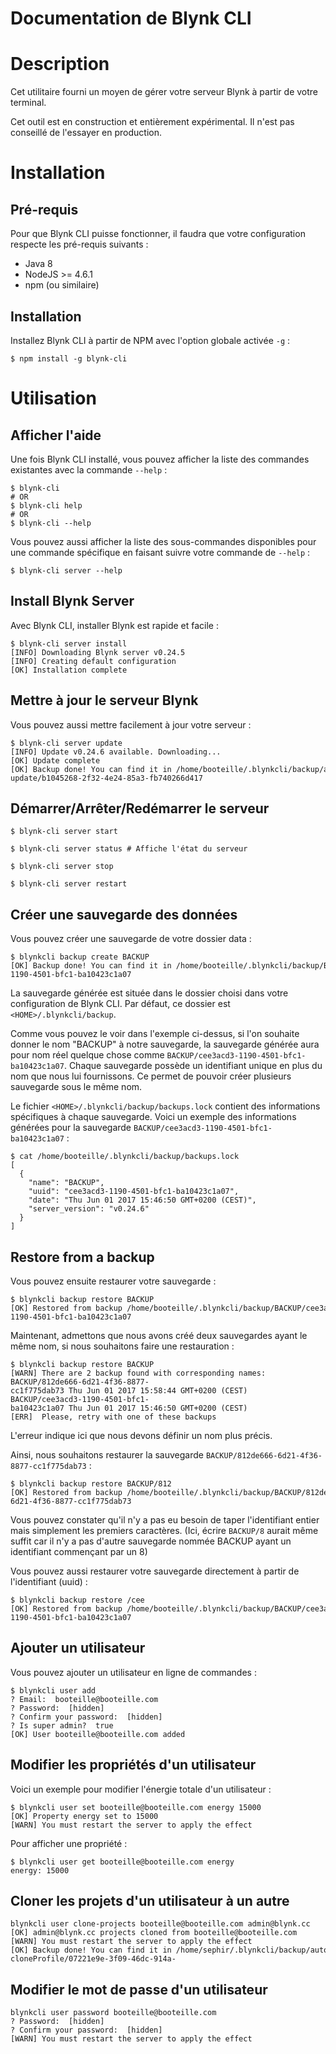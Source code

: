 Documentation de Blynk CLI
=======================

# Description
Cet utilitaire fourni un moyen de gérer votre serveur Blynk à partir de votre terminal.

Cet outil est en construction et entièrement expérimental. Il n'est pas conseillé de l'essayer en production.

# Installation
## Pré-requis
Pour que Blynk CLI puisse fonctionner, il faudra que votre configuration respecte les pré-requis suivants :

* Java 8
* NodeJS >= 4.6.1
* npm (ou similaire)

## Installation
Installez Blynk CLI à partir de NPM avec l'option globale activée `-g` :
```console
$ npm install -g blynk-cli
```

# Utilisation
## Afficher l'aide
Une fois Blynk CLI installé, vous pouvez afficher la liste des commandes existantes avec la commande `--help` :
```console
$ blynk-cli
# OR
$ blynk-cli help
# OR
$ blynk-cli --help
```

Vous pouvez aussi afficher la liste des sous-commandes disponibles pour une commande spécifique en faisant suivre votre commande de `--help` :
```console
$ blynk-cli server --help
```

## Install Blynk Server
Avec Blynk CLI, installer Blynk est rapide et facile :
```console
$ blynk-cli server install
[INFO] Downloading Blynk server v0.24.5
[INFO] Creating default configuration
[OK] Installation complete
```

## Mettre à jour le serveur Blynk
Vous pouvez aussi mettre facilement à jour votre serveur :
```console
$ blynk-cli server update
[INFO] Update v0.24.6 available. Downloading...
[OK] Update complete
[OK] Backup done! You can find it in /home/booteille/.blynkcli/backup/auto-update/b1045268-2f32-4e24-85a3-fb740266d417
```

## Démarrer/Arrêter/Redémarrer le serveur
```console
$ blynk-cli server start

$ blynk-cli server status # Affiche l'état du serveur

$ blynk-cli server stop

$ blynk-cli server restart
```

## Créer une sauvegarde des données
Vous pouvez créer une sauvegarde de votre dossier data :
```console
$ blynkcli backup create BACKUP
[OK] Backup done! You can find it in /home/booteille/.blynkcli/backup/BACKUP/cee3acd3-1190-4501-bfc1-ba10423c1a07
```

La sauvegarde générée est située dans le dossier choisi dans votre configuration de Blynk CLI.
Par défaut, ce dossier est `<HOME>/.blynkcli/backup`.

Comme vous pouvez le voir dans l'exemple ci-dessus, si l'on souhaite donner le nom "BACKUP" à notre sauvegarde, la sauvegarde générée aura pour nom réel quelque chose comme `BACKUP/cee3acd3-1190-4501-bfc1-ba10423c1a07`.
Chaque sauvegarde possède un identifiant unique en plus du nom que nous lui fournissons. Ce permet de pouvoir créer plusieurs sauvegarde sous le même nom.

Le fichier `<HOME>/.blynkcli/backup/backups.lock` contient des informations spécifiques à chaque sauvegarde.
Voici un exemple des informations générées pour la sauvegarde `BACKUP/cee3acd3-1190-4501-bfc1-ba10423c1a07` :
```console
$ cat /home/booteille/.blynkcli/backup/backups.lock
[
  {
    "name": "BACKUP",
    "uuid": "cee3acd3-1190-4501-bfc1-ba10423c1a07",
    "date": "Thu Jun 01 2017 15:46:50 GMT+0200 (CEST)",
    "server_version": "v0.24.6"
  }
]
```

## Restore from a backup
Vous pouvez ensuite restaurer votre sauvegarde :
```console
$ blynkcli backup restore BACKUP
[OK] Restored from backup /home/booteille/.blynkcli/backup/BACKUP/cee3acd3-1190-4501-bfc1-ba10423c1a07
```

Maintenant, admettons que nous avons créé deux sauvegardes ayant le même nom, si nous souhaitons faire une restauration :
```console
$ blynkcli backup restore BACKUP
[WARN] There are 2 backup found with corresponding names:
BACKUP/812de666-6d21-4f36-8877-cc1f775dab73 Thu Jun 01 2017 15:58:44 GMT+0200 (CEST)
BACKUP/cee3acd3-1190-4501-bfc1-ba10423c1a07 Thu Jun 01 2017 15:46:50 GMT+0200 (CEST)
[ERR]  Please, retry with one of these backups
```

L'erreur indique ici que nous devons définir un nom plus précis.

Ainsi, nous souhaitons restaurer la sauvegarde `BACKUP/812de666-6d21-4f36-8877-cc1f775dab73` :
```console
$ blynkcli backup restore BACKUP/812
[OK] Restored from backup /home/booteille/.blynkcli/backup/BACKUP/812de666-6d21-4f36-8877-cc1f775dab73
```

Vous pouvez constater qu'il n'y a pas eu besoin de taper l'identifiant entier mais simplement les premiers caractères. (Ici, écrire `BACKUP/8` aurait même suffit car il n'y a pas d'autre sauvegarde nommée BACKUP ayant un identifiant commençant par un 8)

Vous pouvez aussi restaurer votre sauvegarde directement à partir de l'identifiant (uuid) :
```console
$ blynkcli backup restore /cee
[OK] Restored from backup /home/booteille/.blynkcli/backup/BACKUP/cee3acd3-1190-4501-bfc1-ba10423c1a07
```

## Ajouter un utilisateur
Vous pouvez ajouter un utilisateur en ligne de commandes :
```console
$ blynkcli user add
? Email:  booteille@booteille.com
? Password:  [hidden]
? Confirm your password:  [hidden]
? Is super admin?  true
[OK] User booteille@booteille.com added
```

## Modifier les propriétés d'un utilisateur
Voici un exemple pour modifier l'énergie totale d'un utilisateur :
```console
$ blynkcli user set booteille@booteille.com energy 15000
[OK] Property energy set to 15000
[WARN] You must restart the server to apply the effect
```
Pour afficher une propriété :
```console
$ blynkcli user get booteille@booteille.com energy
energy: 15000
```

## Cloner les projets d'un utilisateur à un autre
```console
blynkcli user clone-projects booteille@booteille.com admin@blynk.cc
[OK] admin@blynk.cc projects cloned from booteille@booteille.com
[WARN] You must restart the server to apply the effect
[OK] Backup done! You can find it in /home/sephir/.blynkcli/backup/auto-cloneProfile/07221e9e-3f09-46dc-914a-
```

## Modifier le mot de passe d'un utilisateur
```console
blynkcli user password booteille@booteille.com
? Password:  [hidden]
? Confirm your password:  [hidden]
[WARN] You must restart the server to apply the effect
```
